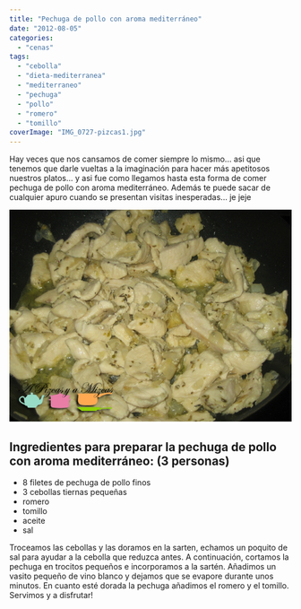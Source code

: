 ```yaml
---
title: "Pechuga de pollo con aroma mediterráneo"
date: "2012-08-05"
categories: 
  - "cenas"
tags: 
  - "cebolla"
  - "dieta-mediterranea"
  - "mediterraneo"
  - "pechuga"
  - "pollo"
  - "romero"
  - "tomillo"
coverImage: "IMG_0727-pizcas1.jpg"
---
```


Hay veces que nos cansamos de comer siempre lo mismo... asi que tenemos que darle vueltas a la imaginación para hacer más apetitosos nuestros platos... y asi fue como llegamos hasta esta forma de comer pechuga de pollo con aroma mediterráneo. Además te puede sacar de cualquier apuro cuando se presentan visitas inesperadas... je jeje

![Pechuga de pollo con aroma mediterráneo](images/IMG_0727-pizcas1.jpg "pechuga de pollo (pizcas)")

## Ingredientes para preparar la pechuga de pollo con aroma mediterráneo: (3 personas)

- 8 filetes de pechuga de pollo finos
- 3 cebollas tiernas pequeñas
- romero
- tomillo
- aceite
- sal

Troceamos las cebollas y las doramos en la sarten, echamos un poquito de sal para ayudar a la cebolla que reduzca antes. A continuación, cortamos la pechuga en trocitos pequeños e incorporamos a la sartén. Añadimos un vasito pequeño de vino blanco y dejamos que se evapore durante unos minutos. En cuanto esté dorada la pechuga añadimos el romero y el tomillo. Servimos y a disfrutar!
